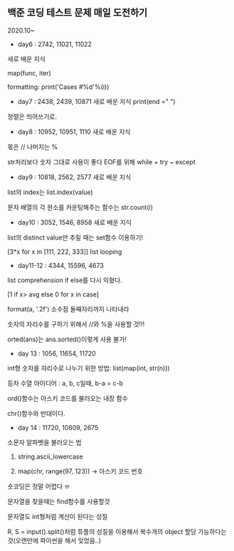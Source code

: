 ## 백준 코딩 테스트 문제 매일 도전하기
2020.10~

* day6 : 2742, 11021, 11022

새로 배운 지식

map(func, iter)

formatting: print('Cases #%d'%(i))

* day7 : 2438, 2439, 10871
새로 배운 지식
print(end =" ")

정렬은 띄어쓰기로.

* day8 : 10952, 10951, 1110
새로 배운 지식

몫은 //
나머지는 %

str처리보다 숫자 그대로 사용이 좋다 
EOF를 위해 while + try ~ except

* day9 : 10818, 2562, 2577
새로 배운 지식

list의 index는 list.index(value)

문자 배열의 각 원소를 카운팅해주는 함수는 str.count(i)

* day10 : 3052, 1546, 8958
새로 배운 지식

list의 distinct value만 추릴 때는 set함수 이용하기!

[3*x for x in [111, 222, 333]] list looping

* day11-12 : 4344, 15596, 4673

list comprehension if else를 다시 익혔다.

[1 if x> avg else 0 for x in case]

format(a, '.2f') 소수점 둘째자리까지 나타내라

숫자의 자리수를 구하기 위해서 //와 %을 사용할 것!!!

orted(ans)는 ans.sorted()이렇게 사용 불가!

* day 13 : 1056, 11654, 11720

int형 숫자를 자리수로 나누기 위한 방법: list(map(int, str(n)))

등차 수열 아이디어 : a, b, c일때, b-a = c-b

ord()함수는 아스키 코드를 불러오는 내장 함수

chr()함수와 반대이다.

* day 14 : 11720, 10809, 2675

소문자 알파벳을 불러오는 법

  1. string.ascii_lowercase

  2. map(chr, range(97, 123)) -> 아스키 코드 번호

숏코딩은 정말 어렵다 ㅠ

문자열을 찾을때는 find함수를 사용할것

문자열도 int형처럼 계산이 된다는 성질

R, S = input().split()처럼 튜플의 성질을 이용해서 복수개의 object 할당 가능하다는 것(오랜만에 파이썬을 해서 잊었음..)
